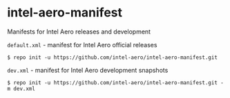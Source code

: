 # intel-aero-manifest

Manifests for Intel Aero releases and development

`default.xml` - manifest for Intel Aero official releases

`$ repo init -u https://github.com/intel-aero/intel-aero-manifest.git`

`dev.xml` - manifest for Intel Aero development snapshots

`$ repo init -u https://github.com/intel-aero/intel-aero-manifest.git -m dev.xml`
